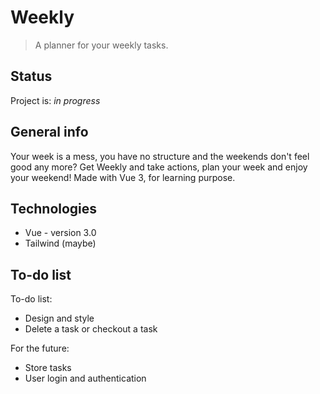 # Weekly
> A planner for your weekly tasks.

## Status
Project is: _in progress_

## General info
Your week is a mess, you have no structure and the weekends don't feel good any more? Get Weekly and take actions, plan your week and enjoy your weekend! Made with Vue 3, for learning purpose. 

## Technologies
* Vue - version 3.0
* Tailwind (maybe)

## To-do list
To-do list:
* Design and style
* Delete a task or checkout a task

For the future:
* Store tasks
* User login and authentication 

